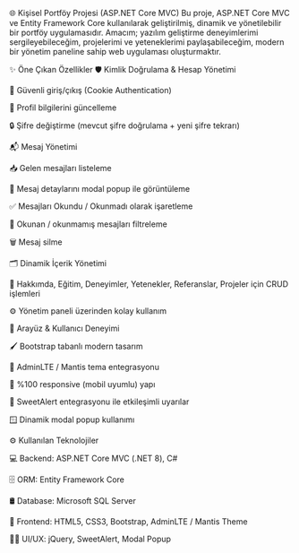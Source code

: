 🌐 Kişisel Portföy Projesi (ASP.NET Core MVC)
Bu proje, ASP.NET Core MVC ve Entity Framework Core kullanılarak geliştirilmiş, dinamik ve yönetilebilir bir portföy uygulamasıdır.
Amacım; yazılım geliştirme deneyimlerimi sergileyebileceğim, projelerimi ve yeteneklerimi paylaşabileceğim, modern bir yönetim paneline sahip web uygulaması oluşturmaktır.

✨ Öne Çıkan Özellikler
🛡️ Kimlik Doğrulama & Hesap Yönetimi

🔑 Güvenli giriş/çıkış (Cookie Authentication)

👤 Profil bilgilerini güncelleme

🔒 Şifre değiştirme (mevcut şifre doğrulama + yeni şifre tekrarı)

📬 Mesaj Yönetimi

📥 Gelen mesajları listeleme

🔎 Mesaj detaylarını modal popup ile görüntüleme

✅ Mesajları Okundu / Okunmadı olarak işaretleme

🔄 Okunan / okunmamış mesajları filtreleme

🗑️ Mesaj silme

🗂️ Dinamik İçerik Yönetimi

📄 Hakkımda, Eğitim, Deneyimler, Yetenekler, Referanslar, Projeler için CRUD işlemleri

⚙️ Yönetim paneli üzerinden kolay kullanım

🎨 Arayüz & Kullanıcı Deneyimi

🖌️ Bootstrap tabanlı modern tasarım

🧩 AdminLTE / Mantis tema entegrasyonu

📱 %100 responsive (mobil uyumlu) yapı

🎯 SweetAlert entegrasyonu ile etkileşimli uyarılar

🪟 Dinamik modal popup kullanımı

⚙️ Kullanılan Teknolojiler

💻 Backend: ASP.NET Core MVC (.NET 8), C#

🗄️ ORM: Entity Framework Core

🛢️ Database: Microsoft SQL Server

🎨 Frontend: HTML5, CSS3, Bootstrap, AdminLTE / Mantis Theme

🧑‍💻 UI/UX: jQuery, SweetAlert, Modal Popup
